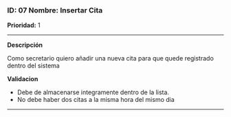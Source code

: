 ### **ID:** 07 Nombre: **Insertar Cita**

**Prioridad:** 1

---
**Descripción**

Como secretario quiero añadir una nueva cita para que quede registrado dentro del sistema

**Validacion**
* Debe de almacenarse integramente dentro de la lista.
* No debe haber dos citas a la misma hora del mismo dia

---
